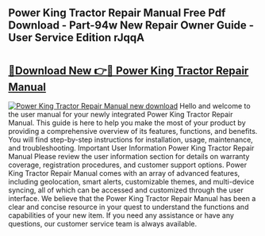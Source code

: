 ## Power King Tractor Repair Manual Free Pdf Download - Part-94w New Repair Owner Guide - User Service Edition rJqqA

# <h2><a href="http://bc73450.oget.top/?id=Power+King+Tractor+Repair+Manual">🔗Download New 👉🔴 Power King Tractor Repair Manual</a></h2>

[![Power King Tractor Repair Manual new download](https://i.imgur.com/5g1atiW.png)](http://bc73450.oget.top/?id=Power+King+Tractor+Repair+Manual)
Hello and welcome to the user manual for your newly integrated Power King Tractor Repair Manual. This guide is here to help you make the most of your product by providing a comprehensive overview of its features, functions, and benefits. You will find step-by-step instructions for installation, usage, maintenance, and troubleshooting. Important User Information Power King Tractor Repair Manual Please review the user information section for details on warranty coverage, registration procedures, and customer support options. Power King Tractor Repair Manual comes with an array of advanced features, including geolocation, smart alerts, customizable themes, and multi-device syncing, all of which can be accessed and customized through the user interface. We believe that the Power King Tractor Repair Manual has been a clear and concise resource in your quest to understand the functions and capabilities of your new item. If you need any assistance or have any questions, our customer service team is always available.
